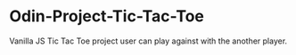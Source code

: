 # Odin-Project-Tic-Tac-Toe

Vanilla JS Tic Tac Toe project user can play against with the another player.
